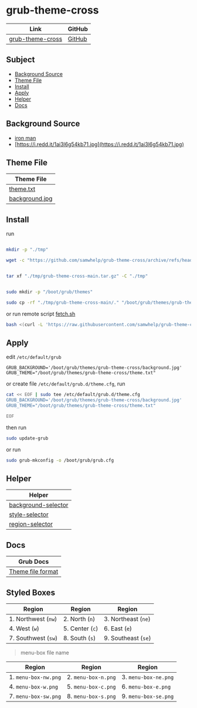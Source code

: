 

# grub-theme-cross

| Link | GitHub |
| ---- | ------ |
| [grub-theme-cross](https://samwhelp.github.io/grub-theme-cross/) | [GitHub](https://github.com/samwhelp/grub-theme-cross) |




## Subject

* [Background Source](#background-source)
* [Theme File](#theme-file)
* [Install](#install)
* [Apply](#apply)
* [Helper](#helper)
* [Docs](#docs)




## Background Source

* [iron man](https://www.reddit.com/r/wallpaper/comments/olengo/3840x2160_iron_man/)
* [https://i.redd.it/1ai3l6g54kb71.jpg](https://i.redd.it/1ai3l6g54kb71.jpg)




## Theme File

| Theme File                       |
| -------------------------------- |
| [theme.txt](theme.txt)           |
| [background.jpg](background.jpg) |




## Install

run

``` sh

mkdir -p "./tmp"

wget -c "https://github.com/samwhelp/grub-theme-cross/archive/refs/heads/main.tar.gz" -O "./tmp/grub-theme-cross-main.tar.gz"


tar xf "./tmp/grub-theme-cross-main.tar.gz" -C "./tmp"


sudo mkdir -p "/boot/grub/themes"

sudo cp -rf "./tmp/grub-theme-cross-main/." "/boot/grub/themes/grub-theme-cross"

```

or run remote script [fetch.sh](https://github.com/samwhelp/grub-theme-cross/blob/main/helper/theme-installer/fetch.sh)

``` sh
bash <(curl -L 'https://raw.githubusercontent.com/samwhelp/grub-theme-cross/main/helper/theme-installer/fetch.sh')
```




## Apply

edit `/etc/default/grub`

```
GRUB_BACKGROUND='/boot/grub/themes/grub-theme-cross/background.jpg'
GRUB_THEME="/boot/grub/themes/grub-theme-cross/theme.txt"
```

or create file `/etc/default/grub.d/theme.cfg`, run

``` sh
cat << EOF | sudo tee /etc/default/grub.d/theme.cfg
GRUB_BACKGROUND='/boot/grub/themes/grub-theme-cross/background.jpg'
GRUB_THEME="/boot/grub/themes/grub-theme-cross/theme.txt"

EOF
```


then run

``` sh
sudo update-grub
```

or run

``` sh
sudo grub-mkconfig -o /boot/grub/grub.cfg
```




## Helper

| Helper |
| ------ |
| [background-selector](helper/background-selector) |
| [style-selector](helper/style-selector) |
| [region-selector](helper/region-selector) |




## Docs

| Grub Docs |
| ---- |
| [Theme file format](https://www.gnu.org/software/grub/manual/grub/html_node/Theme-file-format.html) |




## Styled Boxes

| Region              | Region          | Region              |
| ------------------- | --------------- | ------------------- |
| 1. Northwest (`nw`) | 2. North (`n`)  | 3. Northeast (`ne`) |
| 4. West (`w`)       | 5. Center (`c`) | 6. East (`e`)       |
| 7. Southwest (`sw`) | 8. South (`s`)  | 9. Southeast (`se`) |

> menu-box file name

| Region               | Region              | Region               |
| -------------------- | ------------------- | -------------------- |
| 1. `menu-box-nw.png` | 2. `menu-box-n.png` | 3. `menu-box-ne.png` |
| 4. `menu-box-w.png`  | 5. `menu-box-c.png` | 6. `menu-box-e.png`  |
| 7. `menu-box-sw.png` | 8. `menu-box-s.png` | 9. `menu-box-se.png` |
